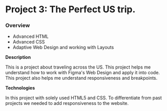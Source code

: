 # Project 3: The Perfect US trip.

### Overview
* Advanced HTML
* Advanced CSS
* Adaptive Web Design and working with Layouts

**Description**

This is a project about traveling across the US. This project helps me understand how to work with Figma's Web Design and apply it into code. This project also helps me understand responsiveness and breakpoints.

**Technologies**

In this project with solely used HTML5 and CSS. To differentiate from past projects we needed to add responsiveness to the website.
